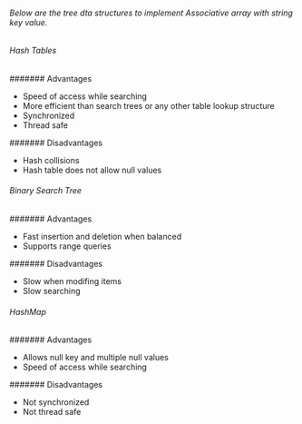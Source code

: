 
###### Below are the tree dta structures to implement Associative array with string key value.

###### Hash Tables

####### Advantages
* Speed of access while searching
* More efficient than search trees or any other table lookup structure
* Synchronized
* Thread safe

####### Disadvantages
* Hash collisions
* Hash table does not allow null values

###### Binary Search Tree
####### Advantages
* Fast insertion and deletion when balanced
* Supports range queries

####### Disadvantages
* Slow when modifing items
* Slow searching

###### HashMap
####### Advantages
* Allows null key and multiple null values
* Speed of access while searching

####### Disadvantages
* Not synchronized
* Not thread safe